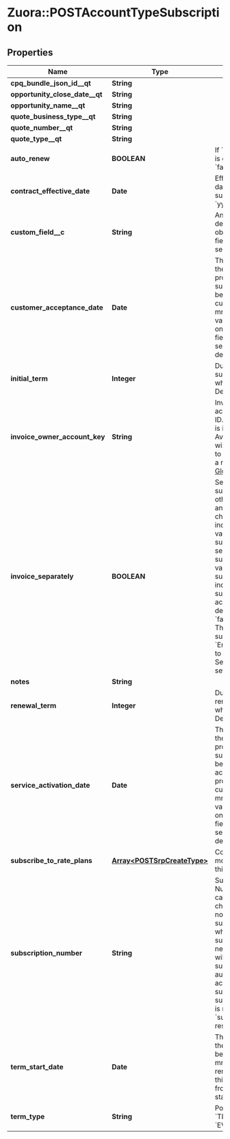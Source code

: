 # Zuora::POSTAccountTypeSubscription

## Properties
Name | Type | Description | Notes
------------ | ------------- | ------------- | -------------
**cpq_bundle_json_id__qt** | **String** |  | [optional] 
**opportunity_close_date__qt** | **String** |  | [optional] 
**opportunity_name__qt** | **String** |  | [optional] 
**quote_business_type__qt** | **String** |  | [optional] 
**quote_number__qt** | **String** |  | [optional] 
**quote_type__qt** | **String** |  | [optional] 
**auto_renew** | **BOOLEAN** | If &#x60;true&#x60;, auto-renew is enabled. Default is &#x60;false&#x60;.  | [optional] 
**contract_effective_date** | **Date** | Effective contract date for this subscription, as &#x60;yyyy-mm-dd&#x60;.  | 
**custom_field__c** | **String** | Any custom fields defined for this object. The custom field name is case-sensitive.  | [optional] 
**customer_acceptance_date** | **Date** | The date on which the services or products within a subscription have been accepted by the customer, as &#x60;yyyy-mm-dd&#x60;.  Default value is dependent on the value of other fields. See Notes section for more details.  | [optional] 
**initial_term** | **Integer** | Duration of the initial subscription term in whole months.  Default is 0.   | [optional] 
**invoice_owner_account_key** | **String** | Invoice owner account number or ID.  **Note:** This feature is in Limited Availability. If you wish to have access to the feature, submit a request at [Zuora Global Support](https://support.zuora.com).   | [optional] 
**invoice_separately** | **BOOLEAN** | Separates a single subscription from other subscriptions and invoices the charge independently.   If the value is &#x60;true&#x60;, the subscription is billed separately from other subscriptions. If the value is &#x60;false&#x60;, the subscription is included with other subscriptions in the account invoice. The default value is &#x60;false&#x60;.  Prerequisite: The default subscription setting &#x60;Enable Subscriptions to be Invoiced Separately&#x60; must be set to &#x60;Yes&#x60;.  | [optional] 
**notes** | **String** |  | [optional] 
**renewal_term** | **Integer** | Duration of the renewal term in whole months. Default is 0.  | [optional] 
**service_activation_date** | **Date** | The date on which the services or products within a subscription have been activated and access has been provided to the customer, as &#x60;yyyy-mm-dd&#x60;.  Default value is dependent on the value of other fields. See Notes section for more details.  | [optional] 
**subscribe_to_rate_plans** | [**Array&lt;POSTSrpCreateType&gt;**](POSTSrpCreateType.md) | Container for one or more rate plans for this subscription.  | [optional] 
**subscription_number** | **String** | Subscription Number. The value can be up to 1000 characters.  If you do not specify a subscription number when creating a subscription for the new account, Zuora will generate a subscription number automatically.  If the account is created successfully, the subscription number is returned in the &#x60;subscriptionNumber&#x60; response field.  | [optional] 
**term_start_date** | **Date** | The date on which the subscription term begins, as &#x60;yyyy-mm-dd&#x60;. If this is a renewal subscription, this date is different from the subscription start date.  | [optional] 
**term_type** | **String** | Possible values are: &#x60;TERMED&#x60;, &#x60;EVERGREEN&#x60;.  | 


